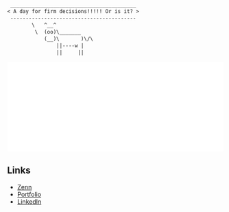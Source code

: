 ```
 _________________________________________
< A day for firm decisions!!!!! Or is it? >
 -----------------------------------------
        \   ^__^
         \  (oo)\_______
            (__)\       )\/\
                ||----w |
                ||     ||

```

![Metrics](https://github.com/kcabo/kcabo/blob/main/github-metrics.svg)

## Links
- [Zenn](https://zenn.dev/kcabo)
- [Portfolio](https://kcabo.vercel.app/)
- [LinkedIn](https://jp.linkedin.com/in/reo-kanzaki)
